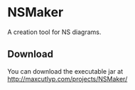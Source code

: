 # NSMaker
A creation tool for NS diagrams.

## Download
You can download the executable jar at http://maxcutlyp.com/projects/NSMaker/
